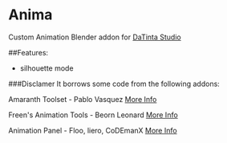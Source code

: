 Anima
========

Custom Animation Blender addon for [DaTinta Studio](http://www.datintastudio.com)

##Features:
- silhouette mode



###Disclamer
It borrows some code from the following addons:

Amaranth Toolset - Pablo Vasquez [More Info](https://github.com/venomgfx/amaranth)

Freen's Animation Tools - Beorn Leonard [More Info](https://github.com/sambler/myblendercontrib/blob/master/animation_freens_tools.py)

Animation Panel - Floo, liero, CoDEmanX [More Info](https://github.com/etmed3d/Animation_Panel/blob/master/AnimationPanel.py)


